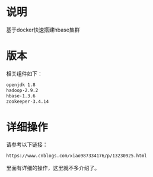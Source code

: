 # 说明
基于docker快速搭建hbase集群

# 版本
相关组件如下：
```bash
openjdk 1.8
hadoop-2.9.2
hbase-1.3.6
zookeeper-3.4.14
```

# 详细操作
请参考以下链接：
```bash
https://www.cnblogs.com/xiao987334176/p/13230925.html
```
里面有详细的操作，这里就不多介绍了。
